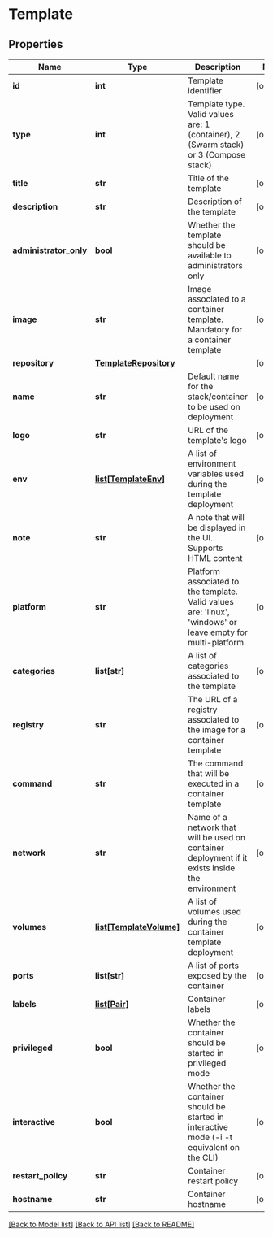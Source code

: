 # Template

## Properties
Name | Type | Description | Notes
------------ | ------------- | ------------- | -------------
**id** | **int** | Template identifier | [optional] 
**type** | **int** | Template type. Valid values are: 1 (container), 2 (Swarm stack) or 3 (Compose stack) | [optional] 
**title** | **str** | Title of the template | [optional] 
**description** | **str** | Description of the template | [optional] 
**administrator_only** | **bool** | Whether the template should be available to administrators only | [optional] 
**image** | **str** | Image associated to a container template. Mandatory for a container template | [optional] 
**repository** | [**TemplateRepository**](TemplateRepository.md) |  | [optional] 
**name** | **str** | Default name for the stack/container to be used on deployment | [optional] 
**logo** | **str** | URL of the template&#39;s logo | [optional] 
**env** | [**list[TemplateEnv]**](TemplateEnv.md) | A list of environment variables used during the template deployment | [optional] 
**note** | **str** | A note that will be displayed in the UI. Supports HTML content | [optional] 
**platform** | **str** | Platform associated to the template. Valid values are: &#39;linux&#39;, &#39;windows&#39; or leave empty for multi-platform | [optional] 
**categories** | **list[str]** | A list of categories associated to the template | [optional] 
**registry** | **str** | The URL of a registry associated to the image for a container template | [optional] 
**command** | **str** | The command that will be executed in a container template | [optional] 
**network** | **str** | Name of a network that will be used on container deployment if it exists inside the environment | [optional] 
**volumes** | [**list[TemplateVolume]**](TemplateVolume.md) | A list of volumes used during the container template deployment | [optional] 
**ports** | **list[str]** | A list of ports exposed by the container | [optional] 
**labels** | [**list[Pair]**](Pair.md) | Container labels | [optional] 
**privileged** | **bool** | Whether the container should be started in privileged mode | [optional] 
**interactive** | **bool** | Whether the container should be started in interactive mode (-i -t equivalent on the CLI) | [optional] 
**restart_policy** | **str** | Container restart policy | [optional] 
**hostname** | **str** | Container hostname | [optional] 

[[Back to Model list]](../README.md#documentation-for-models) [[Back to API list]](../README.md#documentation-for-api-endpoints) [[Back to README]](../README.md)


